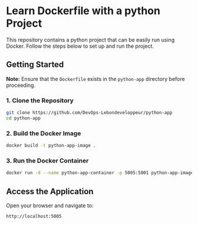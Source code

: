 # Learn Dockerfile with a python Project

This repository contains a python project that can be easily run using Docker. Follow the steps below to set up and run the project.

## Getting Started

**Note:** Ensure that the `Dockerfile` exists in the `python-app` directory before proceeding.

### 1. Clone the Repository
```sh
git clone https://github.com/DevOps-Lebondeveloppeur/python-app
cd python-app
```

### 2. Build the Docker Image
```sh
docker build -t python-app-image .
```

### 3. Run the Docker Container
```sh
docker run -d --name python-app-container -p 5005:5001 python-app-image
```

## Access the Application
Open your browser and navigate to:
```
http://localhost:5005
```
